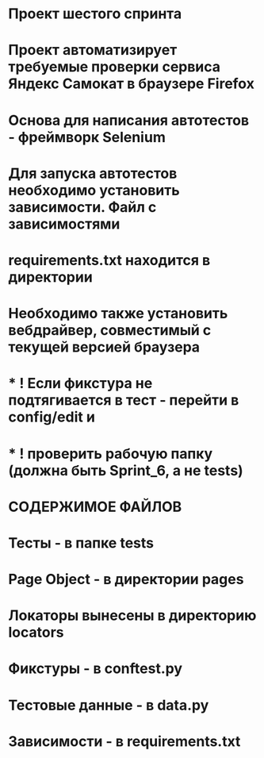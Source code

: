 # Проект шестого спринта

# Проект автоматизирует требуемые проверки сервиса Яндекс Самокат в браузере Firefox
# Основа для написания автотестов - фреймворк Selenium

# Для запуска автотестов необходимо установить зависимости. Файл с зависимостями 
# requirements.txt находится в директории 

# Необходимо также установить вебдрайвер, совместимый с текущей версией браузера

# * ! Если фикстура не подтягивается в тест - перейти в config/edit и 
# * ! проверить рабочую папку (должна быть Sprint_6, а не tests) 

# СОДЕРЖИМОЕ ФАЙЛОВ 

# Тесты - в папке tests
# Page Object - в директории pages
# Локаторы вынесены в директорию locators
# Фикстуры - в conftest.py
# Тестовые данные - в data.py
# Зависимости - в requirements.txt  

# 